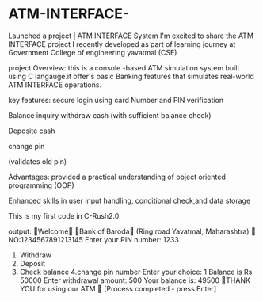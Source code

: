 # ATM-INTERFACE-
Launched a project | ATM INTERFACE System 
 I'm excited to share the ATM INTERFACE project 
I recently developed as part of learning journey at Government College of engineering yavatmal (CSE)

project Overview: 
this is a console -based ATM simulation system built using C langauge.it offer's basic Banking features that simulates real-world ATM INTERFACE operations.

key features:
secure login using card 
Number and PIN verification 

Balance inquiry 
withdraw cash (with sufficient balance check)

Deposite cash

change pin 

(validates old pin)

Advantages:
provided a practical understanding of object oriented programming (OOP)


Enhanced skills in user input handling, conditional check,and data storage 

This is my first code in C-Rush2.0

output:
🙏Welcome🙏
   🏦Bank of Baroda🏦
      (Ring road Yavatmal, Maharashtra)
🎫 NO:1234567891213145
Enter your PIN number:
1233
1. Withdraw
2. Deposit
3. Check balance
4.change pin number
Enter your choice: 1
Balance is Rs 50000
Enter withdrawal amount: 500
Your balance is: 49500
🙏THANK YOU for using our ATM 🙏
[Process completed - press Enter]
